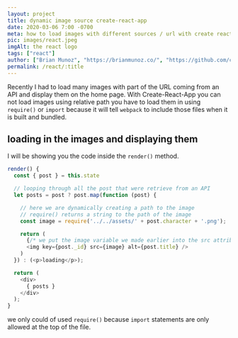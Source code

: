 ```yaml
---
layout: project
title: dynamic image source create-react-app
date: 2020-03-06 7:00 -0700
meta: how to load images with different sources / url with create react app
pic: images/react.jpeg
imgAlt: the react logo
tags: ["react"]
author: ["Brian Munoz", "https://brianmunoz.co/", "https://github.com/colorlessenergy"]
permalink: /react/:title
---
```


Recently I had to load many images with part of the URL coming from an API and display them on the home page. With Create-React-App you can not load images using relative path you have to load them in using <code class="highlight__code">require()</code> or <code class="highlight__code">import</code> because it will tell <code class="highlight__code">webpack</code> to include those files when it is built and bundled.


## loading in the images and displaying them

I will be showing you the code inside the <code class="highlight__code">render()</code> method.

```javascript
render() {
  const { post } = this.state

  // looping through all the post that were retrieve from an API
  let posts = post ? post.map(function (post) {

    // here we are dynamically creating a path to the image
    // require() returns a string to the path of the image
    const image = require('../../assets/' + post.character + '.png');

    return (
      {/* we put the image variable we made earlier into the src attribute */}
      <img key={post._id} src={image} alt={post.title} />
    )
  }) : (<p>loading</p>);

  return (
    <div>
      { posts }
    </div>
  );
}
```

we only could of used <code class="highlight__code">require()</code> because <code class="highlight__code">import</code> statements are only allowed at the top of the file.
